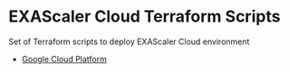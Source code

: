 # EXAScaler Cloud Terraform Scripts

Set of Terraform scripts to deploy EXAScaler Cloud environment

* [Google Cloud Platform](gcp/README.md)
